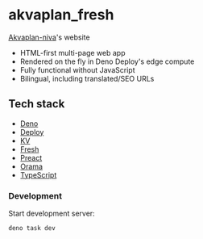 # akvaplan_fresh

[Akvaplan-niva](https://akvaplan.no/)'s website

- HTML-first multi-page web app
- Rendered on the fly in Deno Deploy's edge compute
- Fully functional without JavaScript
- Bilingual, including translated/SEO URLs

## Tech stack

- [Deno](https://deno.land/)
- [Deploy](https://deno.com/deploy/)
- [KV](https://deno.com/kv/)
- [Fresh](https://fresh.deno.dev/)
- [Preact](https://preactjs.com/)
- [Orama](https://oramasearch.com/)
- [TypeScript](https://www.typescriptlang.org/)

### Development

Start development server:

```sh
deno task dev
```
